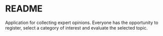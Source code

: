 # README


Application for collecting expert opinions. Everyone has the opportunity to register, select a category of interest and evaluate the selected topic.
